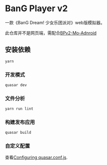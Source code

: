 # BanG Player v2

一款《BanG Dream! 少女乐团派对》web版模拟器。

此仓库并不是网页端，需配合[BPv2-Mo-Adnroid](https://github.com/misaka10843/BPv2-Mo-Adnroid)

## 安装依赖
```bash
yarn
```

### 开发模式
```bash
quasar dev
```

### 文件分析
```bash
yarn run lint
```

### 构建发布应用
```bash
quasar build
```

### 自定义配置
查看[Configuring quasar.conf.js](https://quasar.dev/quasar-cli/quasar-conf-js).
